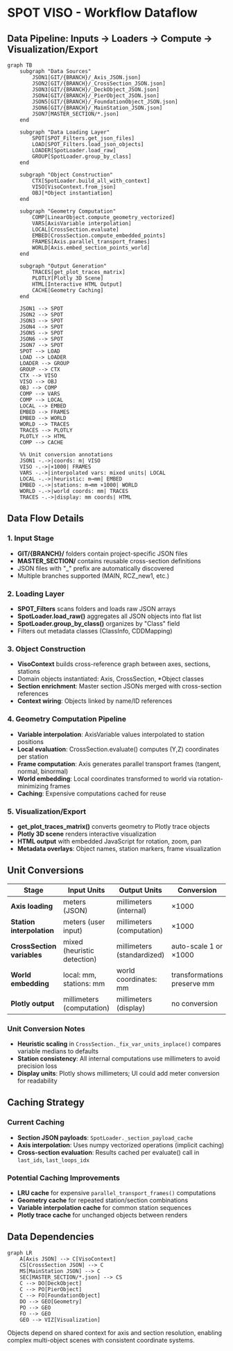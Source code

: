# SPOT VISO - Workflow Dataflow

## Data Pipeline: Inputs → Loaders → Compute → Visualization/Export

```mermaid
graph TB
    subgraph "Data Sources"
        JSON1[GIT/{BRANCH}/_Axis_JSON.json]
        JSON2[GIT/{BRANCH}/_CrossSection_JSON.json] 
        JSON3[GIT/{BRANCH}/_DeckObject_JSON.json]
        JSON4[GIT/{BRANCH}/_PierObject_JSON.json]
        JSON5[GIT/{BRANCH}/_FoundationObject_JSON.json]
        JSON6[GIT/{BRANCH}/_MainStation_JSON.json]
        JSON7[MASTER_SECTION/*.json]
    end
    
    subgraph "Data Loading Layer"
        SPOT[SPOT_Filters.get_json_files]
        LOAD[SPOT_Filters.load_json_objects]
        LOADER[SpotLoader.load_raw]
        GROUP[SpotLoader.group_by_class]
    end
    
    subgraph "Object Construction"
        CTX[SpotLoader.build_all_with_context]
        VISO[VisoContext.from_json]
        OBJ[*Object instantiation]
    end
    
    subgraph "Geometry Computation"
        COMP[LinearObject.compute_geometry_vectorized]
        VARS[AxisVariable interpolation]
        LOCAL[CrossSection.evaluate]
        EMBED[CrossSection.compute_embedded_points]
        FRAMES[Axis.parallel_transport_frames]
        WORLD[Axis.embed_section_points_world]
    end
    
    subgraph "Output Generation"
        TRACES[get_plot_traces_matrix]
        PLOTLY[Plotly 3D Scene]
        HTML[Interactive HTML Output]
        CACHE[Geometry Caching]
    end
    
    JSON1 --> SPOT
    JSON2 --> SPOT
    JSON3 --> SPOT
    JSON4 --> SPOT
    JSON5 --> SPOT
    JSON6 --> SPOT
    JSON7 --> SPOT
    SPOT --> LOAD
    LOAD --> LOADER
    LOADER --> GROUP
    GROUP --> CTX
    CTX --> VISO
    VISO --> OBJ
    OBJ --> COMP
    COMP --> VARS
    COMP --> LOCAL
    LOCAL --> EMBED
    EMBED --> FRAMES
    EMBED --> WORLD
    WORLD --> TRACES
    TRACES --> PLOTLY
    PLOTLY --> HTML
    COMP --> CACHE
    
    %% Unit conversion annotations
    JSON1 -.->|coords: m| VISO
    VISO -.->|×1000| FRAMES
    VARS -.->|interpolated vars: mixed units| LOCAL
    LOCAL -.->|heuristic: m→mm| EMBED
    EMBED -.->|stations: m→mm ×1000| WORLD
    WORLD -.->|world coords: mm| TRACES
    TRACES -.->|display: mm coords| HTML
```

## Data Flow Details

### 1. Input Stage
- **GIT/{BRANCH}/** folders contain project-specific JSON files
- **MASTER_SECTION/** contains reusable cross-section definitions
- JSON files with "_" prefix are automatically discovered
- Multiple branches supported (MAIN, RCZ_new1, etc.)

### 2. Loading Layer
- **SPOT_Filters** scans folders and loads raw JSON arrays
- **SpotLoader.load_raw()** aggregates all JSON objects into flat list  
- **SpotLoader.group_by_class()** organizes by "Class" field
- Filters out metadata classes (ClassInfo, CDDMapping)

### 3. Object Construction  
- **VisoContext** builds cross-reference graph between axes, sections, stations
- Domain objects instantiated: Axis, CrossSection, *Object classes
- **Section enrichment**: Master section JSONs merged with cross-section references
- **Context wiring**: Objects linked by name/ID references

### 4. Geometry Computation Pipeline
- **Variable interpolation**: AxisVariable values interpolated to station positions
- **Local evaluation**: CrossSection.evaluate() computes (Y,Z) coordinates per station
- **Frame computation**: Axis generates parallel transport frames (tangent, normal, binormal)
- **World embedding**: Local coordinates transformed to world via rotation-minimizing frames
- **Caching**: Expensive computations cached for reuse

### 5. Visualization/Export
- **get_plot_traces_matrix()** converts geometry to Plotly trace objects
- **Plotly 3D scene** renders interactive visualization
- **HTML output** with embedded JavaScript for rotation, zoom, pan
- **Metadata overlays**: Object names, station markers, frame visualization

## Unit Conversions

| Stage | Input Units | Output Units | Conversion |
|-------|------------|--------------|------------|
| **Axis loading** | meters (JSON) | millimeters (internal) | ×1000 |
| **Station interpolation** | meters (user input) | millimeters (computation) | ×1000 |
| **CrossSection variables** | mixed (heuristic detection) | millimeters (standardized) | auto-scale 1 or ×1000 |
| **World embedding** | local: mm, stations: mm | world coordinates: mm | transformations preserve mm |
| **Plotly output** | millimeters (computation) | millimeters (display) | no conversion |

### Unit Conversion Notes
- **Heuristic scaling** in `CrossSection._fix_var_units_inplace()` compares variable medians to defaults
- **Station consistency**: All internal computations use millimeters to avoid precision loss
- **Display units**: Plotly shows millimeters; UI could add meter conversion for readability

## Caching Strategy

### Current Caching
- **Section JSON payloads**: `SpotLoader._section_payload_cache` 
- **Axis interpolation**: Uses numpy vectorized operations (implicit caching)
- **Cross-section evaluation**: Results cached per evaluate() call in `last_ids`, `last_loops_idx`

### Potential Caching Improvements
- **LRU cache** for expensive `parallel_transport_frames()` computations
- **Geometry cache** for repeated station/section combinations  
- **Variable interpolation cache** for common station sequences
- **Plotly trace cache** for unchanged objects between renders

## Data Dependencies

```mermaid
graph LR
    A[Axis JSON] --> C[VisoContext]
    CS[CrossSection JSON] --> C
    MS[MainStation JSON] --> C
    SEC[MASTER_SECTION/*.json] --> CS
    C --> DO[DeckObject]
    C --> PO[PierObject] 
    C --> FO[FoundationObject]
    DO --> GEO[Geometry]
    PO --> GEO
    FO --> GEO
    GEO --> VIZ[Visualization]
```

Objects depend on shared context for axis and section resolution, enabling complex multi-object scenes with consistent coordinate systems.